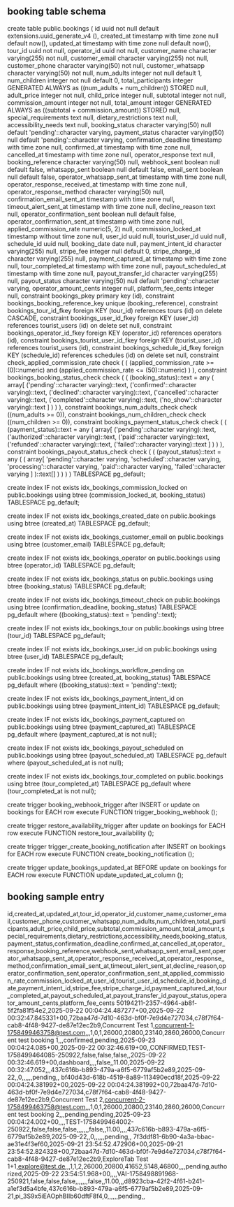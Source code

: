 ## booking table schema

create table public.bookings (
  id uuid not null default extensions.uuid_generate_v4 (),
  created_at timestamp with time zone null default now(),
  updated_at timestamp with time zone null default now(),
  tour_id uuid not null,
  operator_id uuid not null,
  customer_name character varying(255) not null,
  customer_email character varying(255) not null,
  customer_phone character varying(50) not null,
  customer_whatsapp character varying(50) not null,
  num_adults integer not null default 1,
  num_children integer not null default 0,
  total_participants integer GENERATED ALWAYS as ((num_adults + num_children)) STORED null,
  adult_price integer not null,
  child_price integer null,
  subtotal integer not null,
  commission_amount integer not null,
  total_amount integer GENERATED ALWAYS as ((subtotal + commission_amount)) STORED null,
  special_requirements text null,
  dietary_restrictions text null,
  accessibility_needs text null,
  booking_status character varying(50) null default 'pending'::character varying,
  payment_status character varying(50) null default 'pending'::character varying,
  confirmation_deadline timestamp with time zone null,
  confirmed_at timestamp with time zone null,
  cancelled_at timestamp with time zone null,
  operator_response text null,
  booking_reference character varying(50) null,
  webhook_sent boolean null default false,
  whatsapp_sent boolean null default false,
  email_sent boolean null default false,
  operator_whatsapp_sent_at timestamp with time zone null,
  operator_response_received_at timestamp with time zone null,
  operator_response_method character varying(50) null,
  confirmation_email_sent_at timestamp with time zone null,
  timeout_alert_sent_at timestamp with time zone null,
  decline_reason text null,
  operator_confirmation_sent boolean null default false,
  operator_confirmation_sent_at timestamp with time zone null,
  applied_commission_rate numeric(5, 2) null,
  commission_locked_at timestamp without time zone null,
  user_id uuid null,
  tourist_user_id uuid null,
  schedule_id uuid null,
  booking_date date null,
  payment_intent_id character varying(255) null,
  stripe_fee integer null default 0,
  stripe_charge_id character varying(255) null,
  payment_captured_at timestamp with time zone null,
  tour_completed_at timestamp with time zone null,
  payout_scheduled_at timestamp with time zone null,
  payout_transfer_id character varying(255) null,
  payout_status character varying(50) null default 'pending'::character varying,
  operator_amount_cents integer null,
  platform_fee_cents integer null,
  constraint bookings_pkey primary key (id),
  constraint bookings_booking_reference_key unique (booking_reference),
  constraint bookings_tour_id_fkey foreign KEY (tour_id) references tours (id) on delete CASCADE,
  constraint bookings_user_id_fkey foreign KEY (user_id) references tourist_users (id) on delete set null,
  constraint bookings_operator_id_fkey foreign KEY (operator_id) references operators (id),
  constraint bookings_tourist_user_id_fkey foreign KEY (tourist_user_id) references tourist_users (id),
  constraint bookings_schedule_id_fkey foreign KEY (schedule_id) references schedules (id) on delete set null,
  constraint check_applied_commission_rate check (
    (
      (applied_commission_rate >= (0)::numeric)
      and (applied_commission_rate <= (50)::numeric)
    )
  ),
  constraint bookings_booking_status_check check (
    (
      (booking_status)::text = any (
        array[
          ('pending'::character varying)::text,
          ('confirmed'::character varying)::text,
          ('declined'::character varying)::text,
          ('cancelled'::character varying)::text,
          ('completed'::character varying)::text,
          ('no_show'::character varying)::text
        ]
      )
    )
  ),
  constraint bookings_num_adults_check check ((num_adults >= 0)),
  constraint bookings_num_children_check check ((num_children >= 0)),
  constraint bookings_payment_status_check check (
    (
      (payment_status)::text = any (
        array[
          ('pending'::character varying)::text,
          ('authorized'::character varying)::text,
          ('paid'::character varying)::text,
          ('refunded'::character varying)::text,
          ('failed'::character varying)::text
        ]
      )
    )
  ),
  constraint bookings_payout_status_check check (
    (
      (payout_status)::text = any (
        (
          array[
            'pending'::character varying,
            'scheduled'::character varying,
            'processing'::character varying,
            'paid'::character varying,
            'failed'::character varying
          ]
        )::text[]
      )
    )
  )
) TABLESPACE pg_default;

create index IF not exists idx_bookings_commission_locked on public.bookings using btree (commission_locked_at, booking_status) TABLESPACE pg_default;

create index IF not exists idx_bookings_created_date on public.bookings using btree (created_at) TABLESPACE pg_default;

create index IF not exists idx_bookings_customer_email on public.bookings using btree (customer_email) TABLESPACE pg_default;

create index IF not exists idx_bookings_operator on public.bookings using btree (operator_id) TABLESPACE pg_default;

create index IF not exists idx_bookings_status on public.bookings using btree (booking_status) TABLESPACE pg_default;

create index IF not exists idx_bookings_timeout_check on public.bookings using btree (confirmation_deadline, booking_status) TABLESPACE pg_default
where
  ((booking_status)::text = 'pending'::text);

create index IF not exists idx_bookings_tour on public.bookings using btree (tour_id) TABLESPACE pg_default;

create index IF not exists idx_bookings_user_id on public.bookings using btree (user_id) TABLESPACE pg_default;

create index IF not exists idx_bookings_workflow_pending on public.bookings using btree (created_at, booking_status) TABLESPACE pg_default
where
  ((booking_status)::text = 'pending'::text);

create index IF not exists idx_bookings_payment_intent_id on public.bookings using btree (payment_intent_id) TABLESPACE pg_default;

create index IF not exists idx_bookings_payment_captured on public.bookings using btree (payment_captured_at) TABLESPACE pg_default
where
  (payment_captured_at is not null);

create index IF not exists idx_bookings_payout_scheduled on public.bookings using btree (payout_scheduled_at) TABLESPACE pg_default
where
  (payout_scheduled_at is not null);

create index IF not exists idx_bookings_tour_completed on public.bookings using btree (tour_completed_at) TABLESPACE pg_default
where
  (tour_completed_at is not null);

create trigger booking_webhook_trigger
after INSERT
or
update on bookings for EACH row
execute FUNCTION trigger_booking_webhook ();

create trigger restore_availability_trigger
after
update on bookings for EACH row
execute FUNCTION restore_tour_availability ();

create trigger trigger_create_booking_notification
after INSERT on bookings for EACH row
execute FUNCTION create_booking_notification ();

create trigger update_bookings_updated_at BEFORE
update on bookings for EACH row
execute FUNCTION update_updated_at_column ();

## booking sample entry

id,created_at,updated_at,tour_id,operator_id,customer_name,customer_email,customer_phone,customer_whatsapp,num_adults,num_children,total_participants,adult_price,child_price,subtotal,commission_amount,total_amount,special_requirements,dietary_restrictions,accessibility_needs,booking_status,payment_status,confirmation_deadline,confirmed_at,cancelled_at,operator_response,booking_reference,webhook_sent,whatsapp_sent,email_sent,operator_whatsapp_sent_at,operator_response_received_at,operator_response_method,confirmation_email_sent_at,timeout_alert_sent_at,decline_reason,operator_confirmation_sent,operator_confirmation_sent_at,applied_commission_rate,commission_locked_at,user_id,tourist_user_id,schedule_id,booking_date,payment_intent_id,stripe_fee,stripe_charge_id,payment_captured_at,tour_completed_at,payout_scheduled_at,payout_transfer_id,payout_status,operator_amount_cents,platform_fee_cents
50194211-2357-4964-ab8f-5f2fa81f54e2,2025-09-22 00:04:24.487277+00,2025-09-22 00:32:47.845331+00,72baa47d-7d10-463d-bf0f-7e9d4e727034,c78f7f64-cab8-4f48-9427-de87e12ec2b9,Concurrent Test 1,concurrent-1-1758499463758@test.com,,,1,0,1,26000,20800,23140,2860,26000,Concurrent test booking 1,,,confirmed,pending,2025-09-23 00:04:24.085+00,2025-09-22 00:32:46.619+00,,CONFIRMED,TEST-1758499464085-250922,false,false,false,,2025-09-22 00:32:46.619+00,dashboard,,,,false,,11.00,2025-09-22 00:32:47.052,,,437c616b-b893-479a-a6f5-6779af5b2e89,2025-09-22,,0,,,,,,pending,,
bf40d43d-618b-4519-8a89-113490ecd18f,2025-09-22 00:04:24.381992+00,2025-09-22 00:04:24.381992+00,72baa47d-7d10-463d-bf0f-7e9d4e727034,c78f7f64-cab8-4f48-9427-de87e12ec2b9,Concurrent Test 2,concurrent-2-1758499463758@test.com,,,1,0,1,26000,20800,23140,2860,26000,Concurrent test booking 2,,,pending,pending,2025-09-23 00:04:24.002+00,,,,TEST-1758499464002-250922,false,false,false,,,,,,,false,,11.00,,,,437c616b-b893-479a-a6f5-6779af5b2e89,2025-09-22,,0,,,,,,pending,,
7f3ddf81-6b90-4a3a-bbac-ae31e4f3ef60,2025-09-21 23:54:52.472906+00,2025-09-21 23:54:52.824328+00,72baa47d-7d10-463d-bf0f-7e9d4e727034,c78f7f64-cab8-4f48-9427-de87e12ec2b9,ExploreTab Test 1+1,explore@test.de,,,1,1,2,26000,20800,41652,5148,46800,,,,pending,authorized,2025-09-22 23:54:51.968+00,,,,VAI-1758498891968-250921,false,false,false,,,,,,,false,,11.00,,,d8923cba-42f2-4f61-b241-a1ef3d5a4bfe,437c616b-b893-479a-a6f5-6779af5b2e89,2025-09-21,pi_3S9x5iEAOphBIIb60dftF8f4,0,,,,,,pending,,